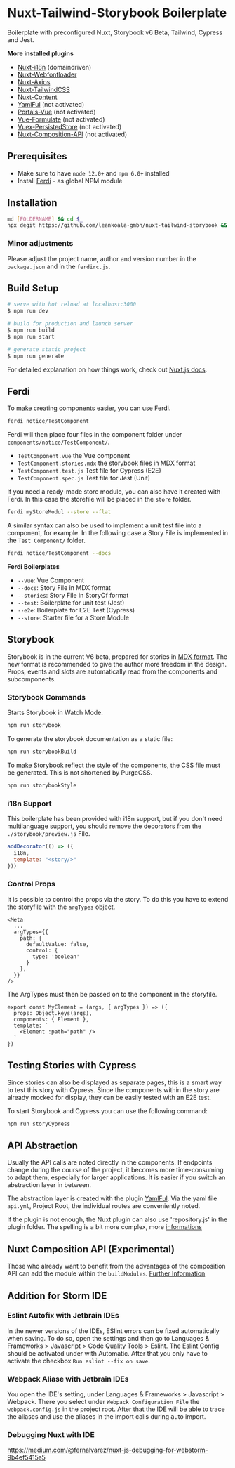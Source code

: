 # Nuxt-Tailwind-Storybook Boilerplate

Boilerplate with preconfigured Nuxt, Storybook v6 Beta, Tailwind, Cypress and Jest.

**More installed plugins**
- [Nuxt-i18n](https://nuxt-community.github.io/nuxt-i18n/) (domaindriven)
- [Nuxt-Webfontloader](https://github.com/Developmint/nuxt-webfontloader)
- [Nuxt-Axios](https://axios.nuxtjs.org/)
- [Nuxt-TailwindCSS](https://github.com/nuxt-community/tailwindcss-module)
- [Nuxt-Content](https://content.nuxtjs.org/)
- [YamlFul](https://github.com/galvez/yamlful) (not activated)
- [Portals-Vue](https://portal-vue.linusb.org/) (not activated)
- [Vue-Formulate](https://vueformulate.com/) (not activated)
- [Vuex-PersistedStore](https://github.com/robinvdvleuten/vuex-persistedstate#readme) (not activated)
- [Nuxt-Composition-API](https://composition-api.now.sh/) (not activated)

## Prerequisites

- Make sure to have `node 12.0+` and `npm 6.0+` installed
- Install [Ferdi](https://github.com/martinherweg/ferdi) - as global NPM module

## Installation

```bash
md [FOLDERNAME] && cd $_
npx degit https://github.com/leankoala-gmbh/nuxt-tailwind-storybook && npm i
```

### Minor adjustments
Please adjust the project name, author and version number in the `package.json` and in the `ferdirc.js`.

## Build Setup

``` bash
# serve with hot reload at localhost:3000
$ npm run dev

# build for production and launch server
$ npm run build
$ npm run start

# generate static project
$ npm run generate
```

For detailed explanation on how things work, check out [Nuxt.js docs](https://nuxtjs.org).

## Ferdi
To make creating components easier, you can use Ferdi.

```bash
ferdi notice/TestComponent
```

Ferdi will then place four files in the component folder under `components/notice/TestComponent/`.

- `TestComponent.vue` the Vue component
- `TestComponent.stories.mdx` the storybook files in MDX format
- `TestComponent.test.js` Test file for Cypress (E2E)
- `TestComponent.spec.js` Test file for Jest (Unit)

If you need a ready-made store module, you can also have it created with Ferdi. In this case the storefile will be placed in the `store` folder.

```bash
ferdi myStoreModul --store --flat
```

A similar syntax can also be used to implement a unit test file into a component, for example. In the following case a Story File is implemented in the `Test Component/` folder.

```bash
ferdi notice/TestComponent --docs
```

**Ferdi Boilerplates**
- `--vue`: Vue Component
- `--docs`: Story File in MDX format
- `--stories`: Story File in StoryOf format
- `--test`: Boilerplate for unit test (Jest)
- `--e2e`: Boilerplate for E2E Test (Cypress)
- `--store`: Starter file for a Store Module

## Storybook
Storybook is in the current V6 beta, prepared for stories in [MDX format](https://github.com/storybookjs/storybook/tree/next/addons/docs). The new format is recommended to give the author more freedom in the design. Props, events and slots are automatically read from the components and subcomponents.

### Storybook Commands
Starts Storybook in Watch Mode.
```bash
npm run storybook
```

To generate the storybook documentation as a static file:
```bash
npm run storybookBuild
```

To make Storybook reflect the style of the components, the CSS file must be generated. This is not shortened by PurgeCSS.
```bash
npm run storybookStyle
```

### i18n Support
This boilerplate has been provided with i18n support, but if you don't need multilanguage support, you should remove the decorators from the `./storybook/preview.js` File.

```js
addDecorator(() => ({
  i18n,
  template: "<story/>"
}))
```

### Control Props
It is possible to control the props via the story. To do this you have to extend the storyfile with the `argTypes` object.

```
<Meta
  ...
  argTypes={{
    path: {
      defaultValue: false,
      control: {
        type: 'boolean'
      }
    },
  }}
/>
```

The ArgTypes must then be passed on to the component in the storyfile.

```
export const MyElement = (args, { argTypes }) => ({
  props: Object.keys(args),
  components: { Element },
  template: `
    <Element :path="path" />
  `
})
```

## Testing Stories with Cypress
Since stories can also be displayed as separate pages, this is a smart way to test this story with Cypress. Since the components within the story are already mocked for display, they can be easily tested with an E2E test. 

To start Storybook and Cypress you can use the following command:
```bash
npm run storyCypress
```

## API Abstraction
Usually the API calls are noted directly in the components. If endpoints change during the course of the project, it becomes more time-consuming to adapt them, especially for larger applications. It is easier if you switch an abstraction layer in between. 

The abstraction layer is created with the plugin [YamlFul](https://github.com/galvez/yamlful). Via the yaml file `api.yml`, Project Root, the individual routes are conveniently noted.

If the plugin is not enough, the Nuxt plugin can also use 'repository.js' in the plugin folder. The spelling is a bit more complex, more [informations](https://blog.lichter.io/posts/nuxt-api-call-organization-and-decoupling/)


## Nuxt Composition API (Experimental)
Those who already want to benefit from the advantages of the composition API can add the module within the `buildModules`.
[Further Information](https://composition-api.now.sh/)

## Addition for Storm IDE

### Eslint Autofix with Jetbrain IDEs 
In the newer versions of the IDEs, ESlint errors can be fixed automatically when saving. To do so, open the settings and then go to Languages & Frameworks > Javascript > Code Quality Tools > Eslint. The Eslint Config should be activated under with Automatic. After that you only have to activate the checkbox `Run eslint --fix on save`.

### Webpack Aliase with Jetbrain IDEs 
You open the IDE's setting, under Languages & Frameworks > Javascript > Webpack. There you select under `Webpack Configuration File` the `webpack.config.js` in the project root. After that the IDE will be able to trace the aliases and use the aliases in the import calls during auto import.

### Debugging Nuxt with IDE
https://medium.com/@fernalvarez/nuxt-js-debugging-for-webstorm-9b4ef5415a5
